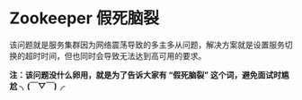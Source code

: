 #  Zookeeper 假死脑裂

该问题就是服务集群因为网络震荡导致的多主多从问题，解决方案就是设置服务切换的超时时间，但也同时会导致无法达到高可用的要求。

**注：该问题没什么卵用，就是为了告诉大家有 “假死脑裂” 这个词，避免面试时尴尬 ╮(￣▽￣)╭**
